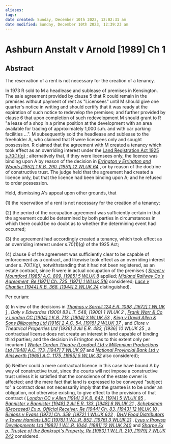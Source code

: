 ```yaml
---
aliases: 
tags: 
date created: Sunday, December 10th 2023, 12:02:31 am
date modified: Sunday, December 10th 2023, 12:39:23 am
---
```


# Ashburn Anstalt v Arnold [1989] Ch 1

## Abstract

The reservation of a rent is not necessary for the creation of a tenancy.

In 1973 R sold to M a headlease and sublease of premises in Kensington. The sale agreement provided by clause 5 that R could remain in the premises without payment of rent as "Licensees" until M should give one quarter's notice in writing and should certify that it was ready at the expiration of such notice to redevelop the premises; and further provided by clause 6 that upon completion of such redevelopment M should grant to R "a lease of a shop in a prime position at the development with an area available for trading of approximately 1,000 s.m. and with car parking facilities …". M subsequently sold the headlease and sublease to the freeholder A, who claimed that R were licensees only and sought possession. R claimed that the agreement with M created a tenancy which took effect as an overriding interest under the [Land Registration Act 1925 s.70(1)(g)](https://uk.westlaw.com/Document/I39ECF620E44811DA8D70A0E70A78ED65/View/FullText.html?originationContext=document&transitionType=DocumentItem&ppcid=927c4a55cb9f428481dfcf0ff934c62c&contextData=(sc.Default)) ; alternatively that, if they were licensees only, the licence was binding upon A by reason of the decision in _[Errington v Errington and Woods [1952] 1 K.B. 290, [1951] 12 WLUK 64](https://uk.westlaw.com/Document/IA1EAAD60E42711DA8FC2A0F0355337E9/View/FullText.html?originationContext=document&transitionType=DocumentItem&ppcid=927c4a55cb9f428481dfcf0ff934c62c&contextData=(sc.Default))_ , or by reason of the doctrine of constructive trust. The judge held that the agreement had created a licence only, but that the licence had been binding upon A; and he refused to order possession.

Held, dismissing A's appeal upon other grounds, that

(1) the reservation of a rent is not necessary for the creation of a tenancy;

(2) the period of the occupation agreement was sufficiently certain in that the agreement could be determined by both parties in circumstances in which there could be no doubt as to whether the determining event had occurred;

(3) the agreement had accordingly created a tenancy, which took effect as an overriding interest under s.70(1)(g) of the 1925 Act;

(4) clause 6 of the agreement was sufficiently clear to be capable of enforcement as a contract, and likewise took effect as an overriding interest under s. 70(1)(g), notwithstanding that it had not been registered, as an estate contract, since R were in actual occupation of the premises ( _[Street v Mountford [1985] A.C. 809, [1985] 5 WLUK 8](https://uk.westlaw.com/Document/IC01CD230E42811DA8FC2A0F0355337E9/View/FullText.html?originationContext=document&transitionType=DocumentItem&ppcid=927c4a55cb9f428481dfcf0ff934c62c&contextData=(sc.Default))_ applied; _[Midland Railway Co's Agreement, Re [1971] Ch. 725, [1971] 1 WLUK 516](https://uk.westlaw.com/Document/IFA6B89A0E42711DA8FC2A0F0355337E9/View/FullText.html?originationContext=document&transitionType=DocumentItem&ppcid=927c4a55cb9f428481dfcf0ff934c62c&contextData=(sc.Default))_ considered; _[Lace v Chantler [1944] K.B. 368, [1944] 2 WLUK 24](https://uk.westlaw.com/Document/ID6547E50E42711DA8FC2A0F0355337E9/View/FullText.html?originationContext=document&transitionType=DocumentItem&ppcid=927c4a55cb9f428481dfcf0ff934c62c&contextData=(sc.Default))_ distinguished).

Per curiam:

(i) In view of the decisions in _[Thomas v Sorrell 124 E.R. 1098, [1672] 1 WLUK 1](https://uk.westlaw.com/Document/I06289900E57111DAB242AFEA6182DD7E/View/FullText.html?originationContext=document&transitionType=DocumentItem&ppcid=927c4a55cb9f428481dfcf0ff934c62c&contextData=(sc.Default))_ , _Daly v Edwardes (1900) 83 L.T. 548, [1900] 1 WLUK 2_ , _[Frank Warr & Co v London CC [1904] 1 K.B. 713, [1904] 3 WLUK 53](https://uk.westlaw.com/Document/IA90EFC40E42711DA8FC2A0F0355337E9/View/FullText.html?originationContext=document&transitionType=DocumentItem&ppcid=927c4a55cb9f428481dfcf0ff934c62c&contextData=(sc.Default))_ , _[King v David Allen & Sons Billposting Ltd [1916] 2 A.C. 54, [1916] 2 WLUK 37](https://uk.westlaw.com/Document/ID428C4B0E42711DA8FC2A0F0355337E9/View/FullText.html?originationContext=document&transitionType=DocumentItem&ppcid=927c4a55cb9f428481dfcf0ff934c62c&contextData=(sc.Default))_ , and _Clore v Theatrical Properties Ltd [1936] 3 All E.R. 483, [1936] 10 WLUK 25_ , a contractual license does not create an interest in land capable of binding third parties; and the decision in Errington was to this extent only per incuriam ( _[Winter Garden Theatre (London) Ltd v Millennium Productions Ltd [1948] A.C. 173, [1947] 7 WLUK 97](https://uk.westlaw.com/Document/I08DEEB70E42911DA8FC2A0F0355337E9/View/FullText.html?originationContext=document&transitionType=DocumentItem&ppcid=927c4a55cb9f428481dfcf0ff934c62c&contextData=(sc.Default))_ and _[National Provincial Bank Ltd v Ainsworth [1965] A.C. 1175, [1965] 5 WLUK 32](https://uk.westlaw.com/Document/I0AA43790E42811DA8FC2A0F0355337E9/View/FullText.html?originationContext=document&transitionType=DocumentItem&ppcid=927c4a55cb9f428481dfcf0ff934c62c&contextData=(sc.Default))_ also considered);

(ii) Neither could a mere contractual licence in this case have bound A by way of constructive trust, since the courts will not impose a constructive trust unless it is satisfied that the conscience of the estate owner is affected; and the mere fact that land is expressed to be conveyed "subject to" a contract does not necessarily imply that the grantee is to be under an obligation, not otherwise existing, to give effect to the provisions of that contract ( _[London CC v Allen [1914] 3 K.B. 642, [1914] 5 WLUK 85](https://uk.westlaw.com/Document/IE2B2FF50E42711DA8FC2A0F0355337E9/View/FullText.html?originationContext=document&transitionType=DocumentItem&ppcid=927c4a55cb9f428481dfcf0ff934c62c&contextData=(sc.Default))_ , _[Bannister v Bannister [1948] 2 All E.R. 133, [1948] 6 WLUK 21](https://uk.westlaw.com/Document/I36FD2E60E43611DA8FC2A0F0355337E9/View/FullText.html?originationContext=document&transitionType=DocumentItem&ppcid=927c4a55cb9f428481dfcf0ff934c62c&contextData=(sc.Default))_ , _[Schebsman (Deceased) Ex p. Official Receiver, Re [1944] Ch. 83, [1943] 12 WLUK 10](https://uk.westlaw.com/Document/I987C2AF1E42811DA8FC2A0F0355337E9/View/FullText.html?originationContext=document&transitionType=DocumentItem&ppcid=927c4a55cb9f428481dfcf0ff934c62c&contextData=(sc.Default))_ , _[Binions v Evans [1972] Ch. 359, [1972] 1 WLUK 622](https://uk.westlaw.com/Document/I749CEDF0E42711DA8FC2A0F0355337E9/View/FullText.html?originationContext=document&transitionType=DocumentItem&ppcid=927c4a55cb9f428481dfcf0ff934c62c&contextData=(sc.Default))_ , _[DHN Food Distributors v Tower Hamlets LBC [1976] 1 W.L.R. 852, [1976] 3 WLUK 21](https://uk.westlaw.com/Document/I98B72D90E42711DA8FC2A0F0355337E9/View/FullText.html?originationContext=document&transitionType=DocumentItem&ppcid=927c4a55cb9f428481dfcf0ff934c62c&contextData=(sc.Default))_ , _[Lyus v Prowsa Developments Ltd [1982] 1 W.L.R. 1044, [1981] 12 WLUK 240](https://uk.westlaw.com/Document/IE89C0F10E42711DA8FC2A0F0355337E9/View/FullText.html?originationContext=document&transitionType=DocumentItem&ppcid=927c4a55cb9f428481dfcf0ff934c62c&contextData=(sc.Default))_ and _[Sharpe Ex p. Trustee of the Bankrupt's Property, Re [1980] 1 W.L.R. 219, [1979] 7 WLUK 242](https://uk.westlaw.com/Document/IA09D9E80E42811DA8FC2A0F0355337E9/View/FullText.html?originationContext=document&transitionType=DocumentItem&ppcid=927c4a55cb9f428481dfcf0ff934c62c&contextData=(sc.Default))_ considered.
